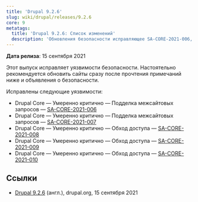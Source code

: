 ```yaml
---
title: 'Drupal 9.2.6'
slug: wiki/drupal/releases/9.2.6
core: 9
metatags:
  title: 'Drupal 9.2.6: Список изменений'
  description: 'Обновления безопасности исправляющее SA-CORE-2021-006, SA-CORE-2021-007, SA-CORE-2021-008, SA-CORE-2021-009, SA-CORE-2021-010.'
---
```


**Дата релиза**: 15 сентября 2021

Этот выпуск исправляет уязвимости безопасности. Настоятельно рекомендуется обновить сайты сразу после прочтения примечаний ниже и объявления о безопасности.

Исправлены следующие уязвимости:

- Drupal Core — Умеренно критично — Подделка межсайтовых запросов — [SA-CORE-2021-006](../../../../security/sa-core/2021-006/index.md)
- Drupal Core — Умеренно критично — Подделка межсайтовых запросов — [SA-CORE-2021-007](../../../../security/sa-core/2021-007/index.md)
- Drupal Core — Умеренно критично — Обход доступа — [SA-CORE-2021-008](../../../../security/sa-core/2021-008/index.md)
- Drupal Core — Умеренно критично — Обход доступа — [SA-CORE-2021-009](../../../../security/sa-core/2021-009/index.md)
- Drupal Core — Умеренно критично — Обход доступа — [SA-CORE-2021-010](../../../../security/sa-core/2021-010/index.md)

## Ссылки

- [Drupal 9.2.6](https://www.drupal.org/project/drupal/releases/9.2.6) (англ.), drupal.org, 15 сентября 2021
